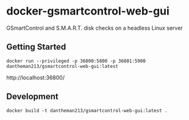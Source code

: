 # docker-gsmartcontrol-web-gui

GSmartControl and S.M.A.R.T. disk checks on a headless Linux server

## Getting Started

```
docker run --privileged -p 36800:5800 -p 36801:5900 dantheman213/gsmartcontrol-web-gui:latest
```

http://localhost:36800/

## Development

```
docker build -t dantheman213/gsmartcontrol-web-gui:latest .
```
